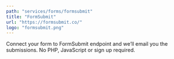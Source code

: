 ```yaml
---
path: "services/forms/formsubmit"
title: "FormSubmit"
url: "https://formsubmit.co/"
logo: "formsubmit.png"
---
```


Connect your form to FormSubmit endpoint and we’ll email you the submissions. No PHP, JavaScript or sign up required.
